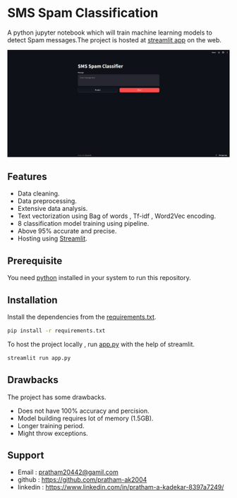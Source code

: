 
# SMS Spam Classification

A python jupyter notebook which will train machine learning models to detect Spam messages.The project is hosted at [streamlit app](https://pratham-ak2004-sms-spam-classifier-app-ltmnlx.streamlit.app/) on the web.

![streamlit web preview](https://github.com/pratham-ak2004/sms-spam-classifier/blob/main/src/readme_image_1.png)


## Features

- Data cleaning.
- Data preprocessing.
- Extensive data analysis.
- Text vectorization using Bag of words , Tf-idf , Word2Vec encoding.
- 8 classification model training using pipeline.
- Above 95% accurate and precise.
- Hosting using [Streamlit](https://streamlit.io/).


## Prerequisite

You need [python](https://www.python.org/) installed in your system to run this repository.


## Installation

Install the dependencies from the [requirements.txt](https://github.com/pratham-ak2004/sms-spam-classifier/blob/main/requirements.txt).

```bash
pip install -r requirements.txt
```
To host the project locally , run [app.py](https://github.com/pratham-ak2004/sms-spam-classifier/blob/main/app.py) with the help of streamlit.
```bash
streamlit run app.py
```



## Drawbacks

The project has some drawbacks.

- Does not have 100% accuracy and percision.
- Model building requires lot of memory (1.5GB).
- Longer training period.
- Might throw exceptions.
## Support

- Email : pratham20442@gamil.com 
- github : https://github.com/pratham-ak2004
- linkedin : https://www.linkedin.com/in/pratham-a-kadekar-8397a7249/